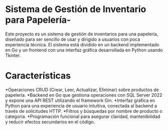 # Sistema de Gestión de Inventario para Papelería-

Este proyecto es un sistema de gestión de inventarios para una papelería, diseñado para ser sencillo de usar y dirigido a usuarios con poca experiencia técnica. El sistema está dividido en un backend implementado en Go y un frontend con una interfaz gráfica desarrollada en Python usando Tkinter.

# Características

*Operaciones CRUD (Crear, Leer, Actualizar, Eliminar) sobre productos de papelería.
*Backend en Go que gestiona operaciones con SQL Server 2022 y expone una API REST utilizando el framework Gin.
*Interfaz gráfica en Python para una experiencia de usuario intuitiva, conectada al backend a través de solicitudes HTTP.
*Filtros y búsquedas por nombre de producto o categoría.
*Programación funcional para asegurar claridad, mantenibilidad y reducir efectos secundarios en el código.

